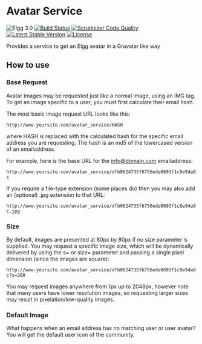 # Avatar Service

![Elgg 3.0](https://img.shields.io/badge/Elgg-3.0-green.svg)
[![Build Status](https://scrutinizer-ci.com/g/ColdTrick/avatar_service/badges/build.png?b=master)](https://scrutinizer-ci.com/g/ColdTrick/avatar_service/build-status/master)
[![Scrutinizer Code Quality](https://scrutinizer-ci.com/g/ColdTrick/avatar_service/badges/quality-score.png?b=master)](https://scrutinizer-ci.com/g/ColdTrick/avatar_service/?branch=master)
[![Latest Stable Version](https://poser.pugx.org/coldtrick/avatar_service/v/stable.svg)](https://packagist.org/packages/coldtrick/avatar_service)
[![License](https://poser.pugx.org/coldtrick/avatar_service/license.svg)](https://packagist.org/packages/coldtrick/avatar_service)

Provides a service to get an Elgg avatar in a Gravatar like way

## How to use

### Base Request

Avatar images may be requested just like a normal image, using an IMG tag. To get an image specific to a user, you must first calculate their email hash.

The most basic image request URL looks like this:

`http://www.yoursite.com/avatar_service/HASH`

where HASH is replaced with the calculated hash for the specific email address you are requesting. The hash is an md5 of the lowercased version of an emailaddress.

For example, here is the base URL for the info@domain.com emailaddress:

`http://www.yoursite.com/avatar_service/dfb0624735f6756ede0693f1c8e94a8c`

If you require a file-type extension (some places do) then you may also add an (optional) .jpg extension to that URL:

`http://www.yoursite.com/avatar_service/dfb0624735f6756ede0693f1c8e94a8c.jpg`

### Size

By default, images are presented at 80px by 80px if no size parameter is supplied. You may request a specific image size, which will be dynamically delivered by using the s= or size= parameter and passing a single pixel dimension (since the images are square):

`http://www.yoursite.com/avatar_service/dfb0624735f6756ede0693f1c8e94a8c?s=200`

You may request images anywhere from 1px up to 2048px, however note that many users have lower resolution images, so requesting larger sizes may result in pixelation/low-quality images.

### Default Image

What happens when an email address has no matching user or user avatar? You will get the default user icon of the community.
